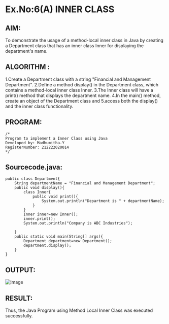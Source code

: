 # Ex.No:6(A)  INNER CLASS
## AIM:
To demonstrate the usage of a method-local inner class in Java by creating a Department class that has an inner class Inner for displaying the department's name.
## ALGORITHM :
1.Create a Department class with a string "Financial and Management Department".
2.Define a method display() in the Department class, which contains a method-local inner class Inner.
3.The Inner class will have a print() method that displays the department name.
4.In the main() method, create an object of the Department class and 
5.access both the display() and the inner class functionality.





## PROGRAM:
 ```
/*
Program to implement a Inner Class using Java
Developed by: Madhumitha.Y
RegisterNumber: 212222020014 
*/
```

## Sourcecode.java:
```
public class Department{
    String departmentName = "Financial and Management Department";
    public void display(){
        class Inner{
            public void print(){
                System.out.println("Department is " + departmentName);
            }
        }
        Inner inner=new Inner();
        inner.print();
        System.out.println("Company is ABC Industries");
        
    }
    public static void main(String[] args){
        Department department=new Department();
        department.display();
    }
}

```







## OUTPUT:

![image](https://github.com/user-attachments/assets/65277c43-0931-438b-9867-7a1fb43c20a5)


## RESULT:
Thus, the Java Program using Method Local Inner Class was executed successfully.

